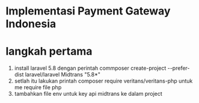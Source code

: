 # Implementasi Payment Gateway Indonesia 
# langkah pertama
1. install laravel 5.8 dengan perintah commposer create-project --prefer-dist laravel/laravel Midtrans "5.8*"
2. setlah itu lakukan printah composer require veritans/veritans-php untuk me require file php
3. tambahkan file env untuk key api midtrans ke dalam project